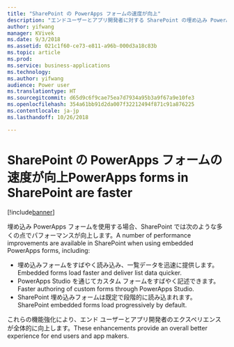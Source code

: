 ```yaml
---
title: "SharePoint の PowerApps フォームの速度が向上"
description: "エンドユーザーとアプリ開発者に対する SharePoint の埋め込み PowerApps フォームのパフォーマンスが向上します"
author: yifwang
manager: KVivek
ms.date: 9/3/2018
ms.assetid: 021c1f60-ce73-e811-a96b-000d3a18c83b
ms.topic: article
ms.prod: 
ms.service: business-applications
ms.technology: 
ms.author: yifwang
audience: Power user
ms.translationtype: HT
ms.sourcegitcommit: d65d9c6f9cae75ea7d7934a95b3a9f67a9e10fe3
ms.openlocfilehash: 354a61bb91d2da007f32212494f871c91a876225
ms.contentlocale: ja-jp
ms.lasthandoff: 10/26/2018

---
```

# <a name="powerapps-forms-in-sharepoint-are-faster"></a><span data-ttu-id="fb96f-103">SharePoint の PowerApps フォームの速度が向上</span><span class="sxs-lookup"><span data-stu-id="fb96f-103">PowerApps forms in SharePoint are faster</span></span>


[!include[banner](../../includes/banner.md)]

<span data-ttu-id="fb96f-104">埋め込み PowerApps フォームを使用する場合、SharePoint では次のような多くの点でパフォーマンスが向上します。</span><span class="sxs-lookup"><span data-stu-id="fb96f-104">A number of performance improvements are available in SharePoint when using embedded PowerApps forms, including:</span></span>

- <span data-ttu-id="fb96f-105">埋め込みフォームをすばやく読み込み、一覧データを迅速に提供します。</span><span class="sxs-lookup"><span data-stu-id="fb96f-105">Embedded forms load faster and deliver list data quicker.</span></span>
- <span data-ttu-id="fb96f-106">PowerApps Studio を通じてカスタム フォームをすばやく記述できます。</span><span class="sxs-lookup"><span data-stu-id="fb96f-106">Faster authoring of custom forms through PowerApps Studio.</span></span>
- <span data-ttu-id="fb96f-107">SharePoint 埋め込みフォームは既定で段階的に読み込まれます。</span><span class="sxs-lookup"><span data-stu-id="fb96f-107">SharePoint embedded forms load progressively by default.</span></span>

<span data-ttu-id="fb96f-108">これらの機能強化により、エンド ユーザーとアプリ開発者のエクスペリエンスが全体的に向上します。</span><span class="sxs-lookup"><span data-stu-id="fb96f-108">These enhancements provide an overall better experience for end users and app makers.</span></span>


